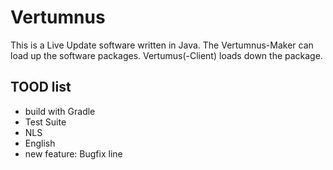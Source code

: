 # Vertumnus

This is a Live Update software written in
Java. The Vertumnus-Maker can load up the software
packages. Vertumus(-Client) loads down the package.

## TOOD list

* build with Gradle
* Test Suite
* NLS
* English
* new feature: Bugfix line
